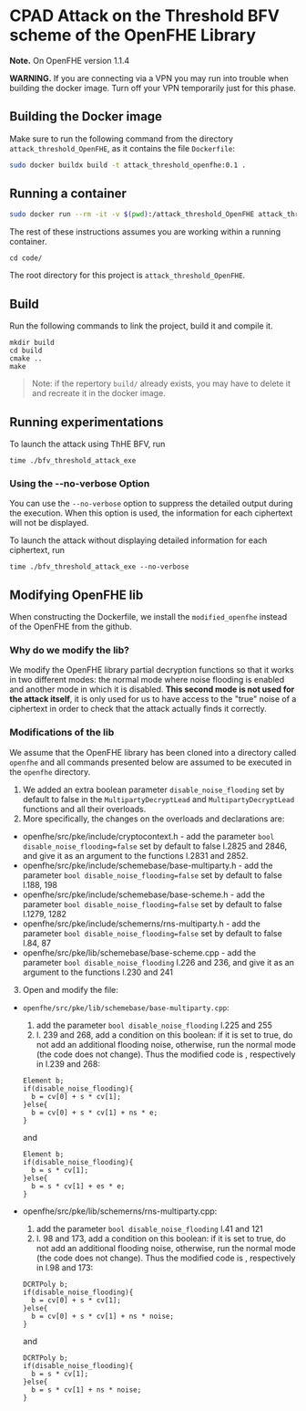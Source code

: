 # CPAD Attack on the Threshold BFV scheme of the OpenFHE Library

__Note.__ On OpenFHE version 1.1.4

__WARNING.__  If you are connecting via a VPN you may run into trouble when building the docker image.  Turn off your VPN temporarily just for this phase.  

## Building the Docker image  
Make sure to run the following command from the directory ``attack_threshold_OpenFHE``, as it contains the file ``Dockerfile``:  
``` bash
sudo docker buildx build -t attack_threshold_openfhe:0.1 .
```

## Running a container  
``` bash
sudo docker run --rm -it -v $(pwd):/attack_threshold_OpenFHE attack_threshold_openfhe:0.1 /bin/bash
```

The rest of these instructions assumes you are working within a running container.

```
cd code/
```

The root directory for this project is ``attack_threshold_OpenFHE``.

## Build

Run the following commands to link the project, build it and compile it.
```
mkdir build
cd build
cmake ..
make
```

> Note: if the repertory `build/` already exists, you may have to delete it and recreate it in the docker image.

## Running experimentations  

To launch the attack using ThHE BFV, run
```
time ./bfv_threshold_attack_exe
```

### Using the --no-verbose Option

You can use the `--no-verbose` option to suppress the detailed output during the execution. When this option is used, the information for each ciphertext will not be displayed.

To launch the attack without displaying detailed information for each ciphertext, run
```
time ./bfv_threshold_attack_exe --no-verbose
```

## Modifying OpenFHE lib

When constructing the Dockerfile, we install the `modified_openfhe` instead of the OpenFHE from the github.

### Why do we modify the lib?

We modify the OpenFHE library partial decryption functions so that it works in two different modes: the normal mode where noise flooding is enabled and another mode in which it is disabled. **This second mode is not used for the attack itself**, it is only used for us to have access to the "true" noise of a ciphertext in order to check that the attack actually finds it correctly. 

<!-- We modify the library to be able to disable the minimum noise flooding of the lattigo library.
**This modification is not used for the attack itself!** It allows us here to have access to the ``true'' noise of a ciphertext in order to check that the attack actually finds the noise.
-->

### Modifications of the lib

We assume that the OpenFHE library has been cloned into a directory called `openfhe` and all commands presented below are assumed to be executed in the `openfhe` directory.

1. We added an extra boolean parameter `disable_noise_flooding` set by default to false in the `MultipartyDecryptLead` and `MultipartyDecryptLead` functions and all their overloads.
2. More specifically, the changes on the overloads and declarations are:
  * openfhe/src/pke/include/cryptocontext.h - add the parameter `bool disable_noise_flooding=false` set by default to false l.2825 and 2846, and give it as an argument to the functions l.2831 and 2852.
  * openfhe/src/pke/include/schemebase/base-multiparty.h - add the parameter `bool disable_noise_flooding=false` set by default to false l.188, 198
  * openfhe/src/pke/include/schemebase/base-scheme.h - add the parameter `bool disable_noise_flooding=false` set by default to false l.1279, 1282
  * openfhe/src/pke/include/schemerns/rns-multiparty.h - add the parameter `bool disable_noise_flooding=false` set by default to false l.84, 87
  * openfhe/src/pke/lib/schemebase/base-scheme.cpp - add the parameter `bool disable_noise_flooding` l.226 and 236, and give it as an argument to the functions l.230 and 241
  3. Open and modify the file:
  * `openfhe/src/pke/lib/schemebase/base-multiparty.cpp`:
      1. add the parameter `bool disable_noise_flooding` l.225 and 255
      2. l. 239 and 268, add a condition on this boolean: if it is set to true, do not add an additional flooding noise, otherwise, run the normal mode (the code does not change). Thus the modified code is , respectively in l.239 and 268:
      ```
      Element b;
      if(disable_noise_flooding){
        b = cv[0] + s * cv[1];
      }else{
        b = cv[0] + s * cv[1] + ns * e;
      }
      ```
      and
      ```
      Element b;
      if(disable_noise_flooding){
        b = s * cv[1];
      }else{
        b = s * cv[1] + es * e;
      }
      ```

  * openfhe/src/pke/lib/schemerns/rns-multiparty.cpp:
      1. add the parameter `bool disable_noise_flooding` l.41 and 121
      2. l. 98 and 173, add a condition on this boolean: if it is set to true, do not add an additional flooding noise, otherwise, run the normal mode (the code does not change). Thus the modified code is , respectively in l.98 and 173:
      ```
      DCRTPoly b;
      if(disable_noise_flooding){
        b = cv[0] + s * cv[1];
      }else{
        b = cv[0] + s * cv[1] + ns * noise;
      }
      ```
      and
      ```
      DCRTPoly b;
      if(disable_noise_flooding){
        b = s * cv[1];
      }else{
        b = s * cv[1] + ns * noise;
      }
      ```
